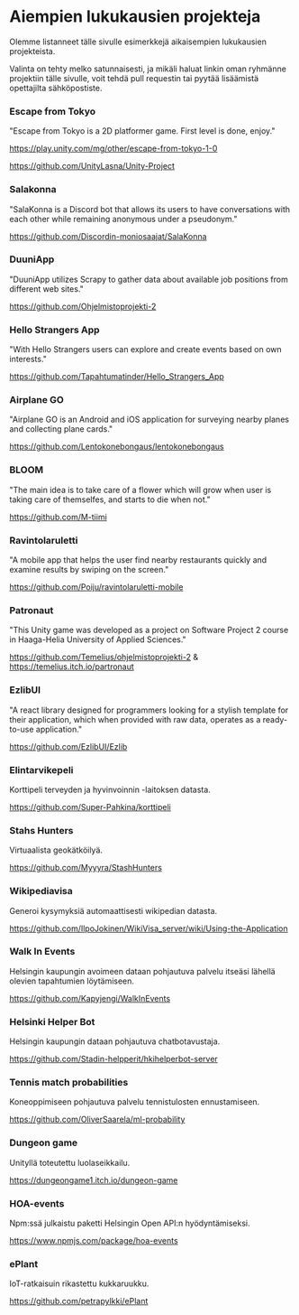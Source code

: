 # Aiempien lukukausien projekteja

Olemme listanneet tälle sivulle esimerkkejä aikaisempien lukukausien projekteista.

Valinta on tehty melko satunnaisesti, ja mikäli haluat linkin oman ryhmänne projektiin tälle sivulle, voit tehdä pull requestin tai pyytää lisäämistä opettajilta sähköpostiste.

### Escape from Tokyo

"Escape from Tokyo is a 2D platformer game. First level is done, enjoy."

https://play.unity.com/mg/other/escape-from-tokyo-1-0

https://github.com/UnityLasna/Unity-Project

### Salakonna

"SalaKonna is a Discord bot that allows its users to have conversations with each other while remaining anonymous under a pseudonym."

https://github.com/Discordin-moniosaajat/SalaKonna

### DuuniApp

"DuuniApp utilizes Scrapy to gather data about available job positions from different web sites."

https://github.com/Ohjelmistoprojekti-2

### Hello Strangers App

"With Hello Strangers users can explore and create events based on own interests."

https://github.com/Tapahtumatinder/Hello_Strangers_App

### Airplane GO

"Airplane GO is an Android and iOS application for surveying nearby planes and collecting plane cards."

https://github.com/Lentokonebongaus/lentokonebongaus

### BLOOM

"The main idea is to take care of a flower which will grow when user is taking care of themselfes, and starts to die when not."

https://github.com/M-tiimi

### Ravintolaruletti

"A mobile app that helps the user find nearby restaurants quickly and examine results by swiping on the screen."

https://github.com/Poiju/ravintolaruletti-mobile

### Patronaut

"This Unity game was developed as a project on Software Project 2 course in Haaga-Helia University of Applied Sciences."

https://github.com/Temelius/ohjelmistoprojekti-2 & https://temelius.itch.io/partronaut

### EzlibUI

"A react library designed for programmers looking for a stylish template for their application, which when provided with raw data, operates as a ready-to-use application."

https://github.com/EzlibUI/Ezlib

### Elintarvikepeli

Korttipeli terveyden ja hyvinvoinnin -laitoksen datasta.

https://github.com/Super-Pahkina/korttipeli

### Stahs Hunters

Virtuaalista geokätköilyä.

https://github.com/Myyyra/StashHunters

### Wikipediavisa

Generoi kysymyksiä automaattisesti wikipedian datasta.

https://github.com/IlpoJokinen/WikiVisa_server/wiki/Using-the-Application

### Walk In Events

Helsingin kaupungin avoimeen dataan pohjautuva palvelu itseäsi lähellä olevien tapahtumien löytämiseen.

https://github.com/Kapyjengi/WalkInEvents

### Helsinki Helper Bot

Helsingin kaupungin dataan pohjautuva chatbotavustaja.

https://github.com/Stadin-helpperit/hkihelperbot-server

### Tennis match probabilities

Koneoppimiseen pohjautuva palvelu tennistulosten ennustamiseen.

https://github.com/OliverSaarela/ml-probability

### Dungeon game

Unityllä toteutettu luolaseikkailu.

https://dungeongame1.itch.io/dungeon-game

### HOA-events

Npm:ssä julkaistu paketti Helsingin Open API:n hyödyntämiseksi.

https://www.npmjs.com/package/hoa-events

### ePlant

IoT-ratkaisuin rikastettu kukkaruukku.

https://github.com/petrapylkki/ePlant
